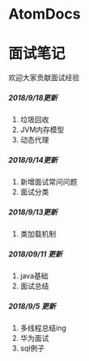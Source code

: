# AtomDocs
# 面试笔记  
欢迎大家贡献面试经验
##### _2018/9/18更新_
1. 垃圾回收
2. JVM内存模型
3. 动态代理

##### _2018/9/14更新_
1. 新增面试常问问题  
2. 面试分类  

##### _2018/9/13更新_
1. 类加载机制

##### _2018/09/11 更新_
1. java基础  
2. 面试总结

##### _2018/9/5 更新_
1. 多线程总结ing  
2. 华为面试  
3. sql例子
